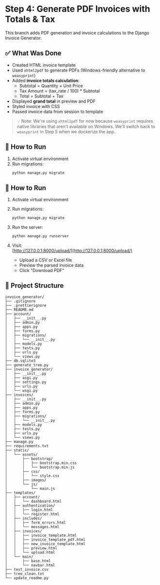 # Step 4: Generate PDF Invoices with Totals & Tax

This branch adds PDF generation and invoice calculations to the Django Invoice Generator.

## ✅ What Was Done

- Created HTML invoice template
- Used `xhtml2pdf` to generate PDFs (Windows-friendly alternative to `weasyprint`)
- Added **invoice totals calculation**:
  - Subtotal = Quantity × Unit Price
  - Tax Amount = (tax_rate / 100) \* Subtotal
  - Total = Subtotal + Tax
- Displayed **grand total** in preview and PDF
- Styled invoice with CSS
- Passed invoice data from session to template

> 💡 Note: We're using `xhtml2pdf` for now because `weasyprint` requires native libraries that aren't available on Windows. We'll switch back to `weasyprint` in Step 5 when we dockerize the app.

## 🧪 How to Run

1. Activate virtual environment
2. Run migrations:
   ```bash
   python manage.py migrate
   ```

## 🧪 How to Run

1. Activate virtual environment
2. Run migrations:
   ```bash
   python manage.py migrate
   ```
3. Run the server:

   ```bash
   python manage.py runserver
   ```

4. Visit:  
   [http://127.0.0.1:8000/upload/](http://127.0.0.1:8000/upload/)
   - Upload a CSV or Excel file
   - Preview the parsed invoice data
   - Click "Download PDF"

<!-- You can take the csv sample file in root folder named test_invoice.csv to test it-->

## 📁 Project Structure

```
invoice_generator/
├── .gitignore
├── .prettierignore
├── README.md
├── account/
│   ├── __init__.py
│   ├── admin.py
│   ├── apps.py
│   ├── forms.py
│   ├── migrations/
│   │   └── __init__.py
│   ├── models.py
│   ├── tests.py
│   ├── urls.py
│   └── views.py
├── db.sqlite3
├── generate_tree.py
├── invoice_generator/
│   ├── __init__.py
│   ├── asgi.py
│   ├── settings.py
│   ├── urls.py
│   └── wsgi.py
├── invoices/
│   ├── __init__.py
│   ├── admin.py
│   ├── apps.py
│   ├── forms.py
│   ├── migrations/
│   │   └── __init__.py
│   ├── models.py
│   ├── tests.py
│   ├── urls.py
│   └── views.py
├── manage.py
├── requirements.txt
├── static/
│   └── assets/
│       ├── bootstrap/
│       │   ├── bootstrap.min.css
│       │   └── bootstrap.min.js
│       ├── css/
│       │   └── style.css
│       ├── images/
│       └── js/
│           └── main.js
├── templates/
│   ├── account/
│   │   └── dashboard.html
│   ├── authentication/
│   │   ├── login.html
│   │   └── register.html
│   ├── includes/
│   │   ├── form_errors.html
│   │   └── messages.html
│   ├── invoices/
│   │   ├── invoice_template.html
│   │   ├── invoice_template_pdf.html
│   │   ├── new_invoice_template.html
│   │   ├── preview.html
│   │   └── upload.html
│   └── main/
│       ├── base.html
│       └── navbar.html
├── test_invoice.csv
├── tree_clean.txt
└── update_readme.py
```
